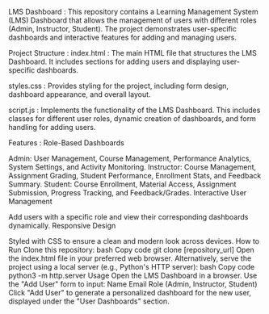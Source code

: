 LMS Dashboard : 
This repository contains a Learning Management System (LMS) Dashboard that allows the management of users with different roles (Admin, Instructor, Student). The project demonstrates user-specific dashboards and interactive features for adding and managing users.

Project Structure : 
index.html : 
The main HTML file that structures the LMS Dashboard. It includes sections for adding users and displaying user-specific dashboards.

styles.css : 
Provides styling for the project, including form design, dashboard appearance, and overall layout.

script.js : 
Implements the functionality of the LMS Dashboard. This includes classes for different user roles, dynamic creation of dashboards, and form handling for adding users.

Features : 
Role-Based Dashboards

Admin: User Management, Course Management, Performance Analytics, System Settings, and Activity Monitoring.
Instructor: Course Management, Assignment Grading, Student Performance, Enrollment Stats, and Feedback Summary.
Student: Course Enrollment, Material Access, Assignment Submission, Progress Tracking, and Feedback/Grades.
Interactive User Management

Add users with a specific role and view their corresponding dashboards dynamically.
Responsive Design

Styled with CSS to ensure a clean and modern look across devices.
How to Run
Clone this repository:
bash
Copy code
git clone [repository_url]
Open the index.html file in your preferred web browser.
Alternatively, serve the project using a local server (e.g., Python's HTTP server):
bash
Copy code
python3 -m http.server
Usage
Open the LMS Dashboard in a browser.
Use the "Add User" form to input:
Name
Email
Role (Admin, Instructor, Student)
Click "Add User" to generate a personalized dashboard for the new user, displayed under the "User Dashboards" section.

